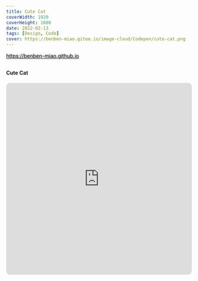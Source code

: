 ```yaml
---
title: Cute Cat
coverWidth: 1920
coverHeight: 1080
date: 2022-02-13
tags: [Design, Code]
cover: https://benben-miao.gitee.io/image-cloud/Codepen/cute-cat.png
---
```


<!-- <div style="background-color: #eeeeee; width: 120px; padding:5px 20px; border-radius: 3px;">Read More</div> -->
<!-- more -->

<div class="card">
  <a href="https://benben-miao.github.io" style="text-shadow: 1px 1px 3px #888;">https://benben-miao.github.io</a>
</div>

## 
#### Cute Cat
<div class="frame">
  <iframe frameborder="0" allowfullscreen mozallowfullscreen="true" webkitallowfullscreen="true" allow="fullscreen; autoplay; vr" 
  style="width: 100%; height: 520px; border-radius: 10px;" 
  src="https://benben-miao.gitee.io/beautiful-code/lina-cat/index.html">
  </iframe>
</div>